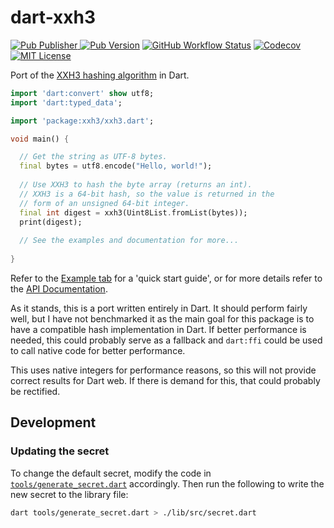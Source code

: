 # dart-xxh3

[![Pub Publisher](https://img.shields.io/pub/publisher/xxh3?style=for-the-badge) ![Pub Version](https://img.shields.io/pub/v/xxh3?style=for-the-badge)](https://pub.dev/packages/xxh3) [![GitHub Workflow Status](https://img.shields.io/github/actions/workflow/status/samjakob/xxh3/test_and_coverage.yml?branch=master&style=for-the-badge)](https://github.com/SamJakob/xxh3/actions/workflows/test_and_coverage.yml) [![Codecov](https://img.shields.io/codecov/c/github/SamJakob/xxh3?style=for-the-badge)](https://app.codecov.io/gh/SamJakob/xxh3) [![MIT License](https://img.shields.io/github/license/SamJakob/xxh3?style=for-the-badge)](https://github.com/SamJakob/xxh3/blob/master/LICENSE)

Port of the [XXH3 hashing algorithm](https://github.com/Cyan4973/xxHash/) in
Dart.

```dart
import 'dart:convert' show utf8;
import 'dart:typed_data';

import 'package:xxh3/xxh3.dart';

void main() {

  // Get the string as UTF-8 bytes.
  final bytes = utf8.encode("Hello, world!");
  
  // Use XXH3 to hash the byte array (returns an int).
  // XXH3 is a 64-bit hash, so the value is returned in the
  // form of an unsigned 64-bit integer.
  final int digest = xxh3(Uint8List.fromList(bytes));
  print(digest);
  
  // See the examples and documentation for more...
  
}
```

Refer to the [Example tab](https://pub.dev/packages/xxh3/example) for
a 'quick start guide', or for more details refer to the
[API Documentation](https://pub.dev/documentation/xxh3/latest/).

As it stands, this is a port written entirely in Dart. It should perform fairly
well, but I have not benchmarked it as the main goal for this package is to
have a compatible hash implementation in Dart. If better performance is needed,
this could probably serve as a fallback and `dart:ffi` could be used to call
native code for better performance.

This uses native integers for performance reasons, so this will not provide
correct results for Dart web. If there is demand for this, that could probably
be rectified.

## Development

### Updating the secret

To change the default secret, modify the code in [`tools/generate_secret.dart`](./tools/generate_secret.dart)
accordingly. Then run the following to write the new secret to the library file:

```bash
dart tools/generate_secret.dart > ./lib/src/secret.dart
```

